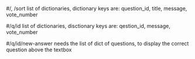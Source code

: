 #/, /sort
list of dictionaries, dictionary keys are: question_id, title, message, vote_number

#/q/id
list of dictionaries, disctionary keys are: qestion_id, message, vote_number

#/q/id/new-answer
needs the list of dict of questions, to display the correct question above the textbox